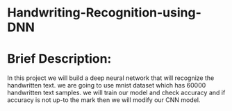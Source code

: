 # Handwriting-Recognition-using-DNN
# Brief Description: 
In this project we will build a deep neural network that will recognize the handwritten text. we are going to use mnist dataset which has 60000        handwritten text samples. we will train our model and check accuracy and if accuracy is not up-to the mark then we will modify our CNN model.

